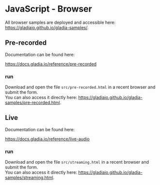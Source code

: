 # JavaScript - Browser

All browser samples are deployed and accessible here: https://gladiaio.github.io/gladia-samples/.  

## Pre-recorded

Documentation can be found here:

https://docs.gladia.io/reference/pre-recorded

### run

Download and open the file `src/pre-recorded.html` in a recent browser and submit the form.  
You can also access it directly here: https://gladiaio.github.io/gladia-samples/pre-recorded.html.

## Live

Documentation can be found here:

https://docs.gladia.io/reference/live-audio

### run

Download and open the file `src/streaming.html` in a recent browser and submit the form.  
You can also access it directly here: https://gladiaio.github.io/gladia-samples/streaming.html.
